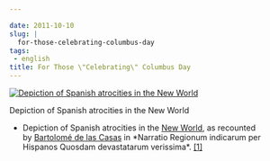 ```yaml
---

date: 2011-10-10
slug: |
  for-those-celebrating-columbus-day
tags:
 - english
title: For Those \"Celebrating\" Columbus Day
---
```


[![Depiction of Spanish atrocities in the New
World](http://en.ogmaciel.com/wp-content/uploads/2011/10/debry.png)](http://en.ogmaciel.com/wp-content/uploads/2011/10/debry.png)

Depiction of Spanish atrocities in the New World

-   Depiction of Spanish atrocities in the [New
    World](https://en.wikipedia.org/wiki/New_World), as recounted
    by [Bartolomé de las
    Casas](https://en.wikipedia.org/wiki/Bartolom%C3%A9_de_las_Casas) in \*Narratio
    Regionum indicarum per Hispanos Quosdam devastatarum verissima\*.
    [\[1\]](https://en.wikipedia.org/wiki/Theodor_de_Bry#cite_note-0)
